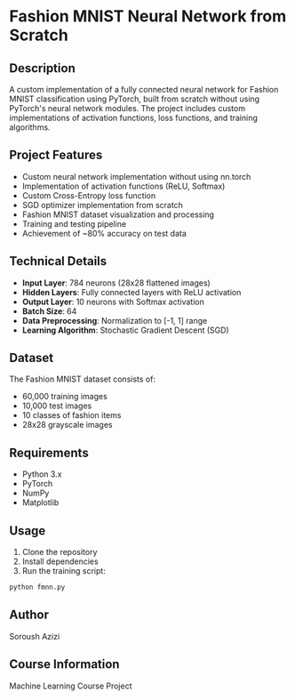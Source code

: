 # Fashion MNIST Neural Network from Scratch

## Description
A custom implementation of a fully connected neural network for Fashion MNIST classification using PyTorch, built from scratch without using PyTorch's neural network modules. The project includes custom implementations of activation functions, loss functions, and training algorithms.

## Project Features
- Custom neural network implementation without using nn.torch
- Implementation of activation functions (ReLU, Softmax)
- Custom Cross-Entropy loss function
- SGD optimizer implementation from scratch
- Fashion MNIST dataset visualization and processing
- Training and testing pipeline
- Achievement of ~80% accuracy on test data

## Technical Details
- **Input Layer**: 784 neurons (28x28 flattened images)
- **Hidden Layers**: Fully connected layers with ReLU activation
- **Output Layer**: 10 neurons with Softmax activation
- **Batch Size**: 64
- **Data Preprocessing**: Normalization to [-1, 1] range
- **Learning Algorithm**: Stochastic Gradient Descent (SGD)

## Dataset
The Fashion MNIST dataset consists of:
- 60,000 training images
- 10,000 test images
- 10 classes of fashion items
- 28x28 grayscale images

## Requirements
- Python 3.x
- PyTorch
- NumPy
- Matplotlib

## Usage
1. Clone the repository
2. Install dependencies
3. Run the training script:
```bash
python fmnn.py
```

## Author
Soroush Azizi

## Course Information
Machine Learning Course Project
